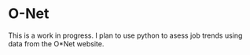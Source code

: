 # O-Net
This is a work in progress. I plan to use python to asess job trends using data from the O*Net website.
